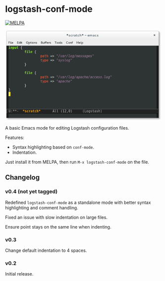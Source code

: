 # logstash-conf-mode

[![MELPA](http://melpa.org/packages/logstash-conf-badge.svg)](http://melpa.org/#/logstash-conf)

![logstash-conf-mode](screenshot.png)

A basic Emacs mode for editing Logstash configuration files.

Features:

* Syntax highlighting based on `conf-mode`.
* Indentation.

Just install it from MELPA, then run `M-x logstash-conf-mode` on the file.

## Changelog

### v0.4 (not yet tagged)

Redefined `logstash-conf-mode` as a standalone mode with better syntax
highlighting and comment handling.

Fixed an issue with slow indentation on large files.

Ensure point stays on the same line when indenting.

### v0.3

Change default indentation to 4 spaces.

### v0.2

Initial release.
